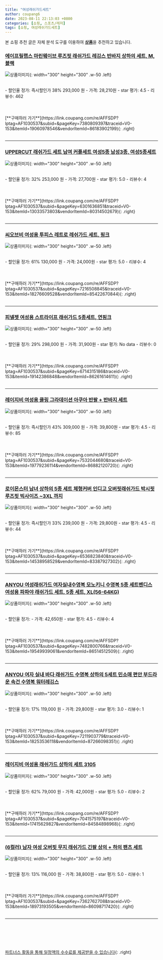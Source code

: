 ```yaml
---
title: "여성래쉬가드세트"
author: coupang6
date: 2023-08-11 22:13:03 +0800
categories: [쇼핑, 스포츠/레저]
tags: [쇼핑, 여성래쉬가드세트]
---
```


본 쇼핑 추천 글은 자체 분석 도구를 이용하여 [**상품**](https://link.coupang.com/a/bao1ui)을 추천하고 있습니다.

### [에이프릴랩스 마린웨이브 루즈핏 래쉬가드 레깅스 반바지 상하의 세트, M, 블랙](https://link.coupang.com/re/AFFSDP?lptag=AF1030537&subid=&pageKey=7380809397&traceid=V0-153&itemId=19060978546&vendorItemId=86183902199)

![상품이미지](https://thumbnail6.coupangcdn.com/thumbnails/remote/230x230ex/image/vendor_inventory/cb8b/dc4c5a60f30e94fb64348af8b49e187e6ea3cefc43422192743a5054b405.png){: width="300" height="300" .w-50 .left}


<br>
- 할인율 정가: 즉시할인가 38%  293,000   원
- 가격: 28,210원
- star 평가: 4.5
- 리뷰수: 462
<br>
<br>
<br>
<br>
[**구매하러 가기**](https://link.coupang.com/re/AFFSDP?lptag=AF1030537&subid=&pageKey=7380809397&traceid=V0-153&itemId=19060978546&vendorItemId=86183902199){: .right}
<br>
<br>

---

### [UPPERCUT 래쉬가드 세트 남여 커플세트 여성5종 남성3종, 여성5종세트](https://link.coupang.com/re/AFFSDP?lptag=AF1030537&subid=&pageKey=6301636851&traceid=V0-153&itemId=13033573803&vendorItemId=80314502679)

![상품이미지](https://thumbnail9.coupangcdn.com/thumbnails/remote/230x230ex/image/vendor_inventory/766b/354a1586711eaa14cdeb9e983143cf81a0f2f3cb775630d60f8b183156e5.jpg){: width="300" height="300" .w-50 .left}


<br>
- 할인율 정가: 32%  253,000   원
- 가격: 27,700원
- star 평가: 5.0
- 리뷰수: 4
<br>
<br>
<br>
<br>
[**구매하러 가기**](https://link.coupang.com/re/AFFSDP?lptag=AF1030537&subid=&pageKey=6301636851&traceid=V0-153&itemId=13033573803&vendorItemId=80314502679){: .right}
<br>
<br>

---

### [씨오브비 여성용 투피스 레트로 레쉬가드 세트, 핑크](https://link.coupang.com/re/AFFSDP?lptag=AF1030537&subid=&pageKey=7216508845&traceid=V0-153&itemId=18276609528&vendorItemId=85422670844)

![상품이미지](https://thumbnail7.coupangcdn.com/thumbnails/remote/230x230ex/image/retail/images/554363404701901-f9585787-2442-41df-9a5c-2d0fc7de1255.jpg){: width="300" height="300" .w-50 .left}


<br>
- 할인율 정가: 61%  130,000   원
- 가격: 24,000원
- star 평가: 5.0
- 리뷰수: 4
<br>
<br>
<br>
<br>
[**구매하러 가기**](https://link.coupang.com/re/AFFSDP?lptag=AF1030537&subid=&pageKey=7216508845&traceid=V0-153&itemId=18276609528&vendorItemId=85422670844){: .right}
<br>
<br>

---

### [피넬젯 여성용 스트라이프 래쉬가드 5종세트, 연핑크](https://link.coupang.com/re/AFFSDP?lptag=AF1030537&subid=&pageKey=6714315186&traceid=V0-153&itemId=19142386848&vendorItemId=86261614611)

![상품이미지](https://thumbnail7.coupangcdn.com/thumbnails/remote/230x230ex/image/vendor_inventory/2c50/c50bdb629870a35144dba9d6e2e19210db25e4ac42b17afbee3ccabddde6.jpg){: width="300" height="300" .w-50 .left}


<br>
- 할인율 정가: 29%  298,000   원
- 가격: 31,900원
- star 평가: No data
- 리뷰수: 0
<br>
<br>
<br>
<br>
[**구매하러 가기**](https://link.coupang.com/re/AFFSDP?lptag=AF1030537&subid=&pageKey=6714315186&traceid=V0-153&itemId=19142386848&vendorItemId=86261614611){: .right}
<br>
<br>

---

### [레이지비 여성용 쿨링 그라데이션 아쿠아 반팔 + 반바지 세트](https://link.coupang.com/re/AFFSDP?lptag=AF1030537&subid=&pageKey=7532044680&traceid=V0-153&itemId=19779236114&vendorItemId=86882120720)

![상품이미지](https://thumbnail9.coupangcdn.com/thumbnails/remote/230x230ex/image/rs_quotation_api/iwhie42u/6647925073f14fb6814c272e569d6ae9.jpg){: width="300" height="300" .w-50 .left}


<br>
- 할인율 정가: 즉시할인가 43%  309,000   원
- 가격: 39,800원
- star 평가: 4.5
- 리뷰수: 85
<br>
<br>
<br>
<br>
[**구매하러 가기**](https://link.coupang.com/re/AFFSDP?lptag=AF1030537&subid=&pageKey=7532044680&traceid=V0-153&itemId=19779236114&vendorItemId=86882120720){: .right}
<br>
<br>

---

### [로이몬스터 남녀 상하의 5종 세트 체형커버 인디고 오버핏래쉬가드 박시핏 루즈핏 빅사이즈 ~3XL 까지](https://link.coupang.com/re/AFFSDP?lptag=AF1030537&subid=&pageKey=6536823840&traceid=V0-153&itemId=14538958529&vendorItemId=83387927302)

![상품이미지](https://thumbnail9.coupangcdn.com/thumbnails/remote/230x230ex/image/vendor_inventory/63e6/c8e15b2574709ade786755197c22c2e0cdbcd07e23a8aadb13a99bf5f91f.jpg){: width="300" height="300" .w-50 .left}


<br>
- 할인율 정가: 즉시할인가 33%  239,000   원
- 가격: 29,800원
- star 평가: 4.5
- 리뷰수: 44
<br>
<br>
<br>
<br>
[**구매하러 가기**](https://link.coupang.com/re/AFFSDP?lptag=AF1030537&subid=&pageKey=6536823840&traceid=V0-153&itemId=14538958529&vendorItemId=83387927302){: .right}
<br>
<br>

---

### [ANYOU 여성래쉬가드 여자실내수영복 모노키니 수영복 5종 세트벤디스 여성용 파파야 래쉬가드 세트, 5종 세트, XL(56-64KG)](https://link.coupang.com/re/AFFSDP?lptag=AF1030537&subid=&pageKey=7482800766&traceid=V0-153&itemId=19549939061&vendorItemId=86514512509)

![상품이미지](https://thumbnail6.coupangcdn.com/thumbnails/remote/230x230ex/image/vendor_inventory/0372/56a005c3f7a85b3340aaea353622fb768b5dfab63f91dde8980bea485c08.jpg){: width="300" height="300" .w-50 .left}


<br>
- 할인율 정가: 
- 가격: 42,650원
- star 평가: 4.5
- 리뷰수: 4
<br>
<br>
<br>
<br>
[**구매하러 가기**](https://link.coupang.com/re/AFFSDP?lptag=AF1030537&subid=&pageKey=7482800766&traceid=V0-153&itemId=19549939061&vendorItemId=86514512509){: .right}
<br>
<br>

---

### [ANYOU 여자 실내 바다 래쉬가드 수영복 상하의 5세트 민소매 편안 부드라운 속건 수영복 워터레깅스](https://link.coupang.com/re/AFFSDP?lptag=AF1030537&subid=&pageKey=7211903779&traceid=V0-153&itemId=18253536118&vendorItemId=87266098351)

![상품이미지](https://thumbnail7.coupangcdn.com/thumbnails/remote/230x230ex/image/vendor_inventory/a852/a63b6fafaa5318a43428a4114a0620c82f51d702dbdcce96a50cec354278.jpg){: width="300" height="300" .w-50 .left}


<br>
- 할인율 정가: 17%  119,000   원
- 가격: 29,800원
- star 평가: 3.0
- 리뷰수: 1
<br>
<br>
<br>
<br>
[**구매하러 가기**](https://link.coupang.com/re/AFFSDP?lptag=AF1030537&subid=&pageKey=7211903779&traceid=V0-153&itemId=18253536118&vendorItemId=87266098351){: .right}
<br>
<br>

---

### [레이지비 여성용 래쉬가드 상하의 세트 3105](https://link.coupang.com/re/AFFSDP?lptag=AF1030537&subid=&pageKey=7041575197&traceid=V0-153&itemId=17415629827&vendorItemId=84584898968)

![상품이미지](https://thumbnail8.coupangcdn.com/thumbnails/remote/230x230ex/image/rs_quotation_api/gnyrnkpj/37cb07e18d8845e196961a112fbe6428.jpg){: width="300" height="300" .w-50 .left}


<br>
- 할인율 정가: 62%  79,000   원
- 가격: 42,000원
- star 평가: 5.0
- 리뷰수: 2
<br>
<br>
<br>
<br>
[**구매하러 가기**](https://link.coupang.com/re/AFFSDP?lptag=AF1030537&subid=&pageKey=7041575197&traceid=V0-153&itemId=17415629827&vendorItemId=84584898968){: .right}
<br>
<br>

---

### [(6컬러) 남자 여성 오버핏 무지 래쉬가드 긴팔 상의 + 하의 팬츠 세트](https://link.coupang.com/re/AFFSDP?lptag=AF1030537&subid=&pageKey=7362762708&traceid=V0-153&itemId=18973193505&vendorItemId=86098717420)

![상품이미지](https://thumbnail9.coupangcdn.com/thumbnails/remote/230x230ex/image/vendor_inventory/1f2c/9b3bd7d0144b651a1fb26259c2d74fb9ba3a0290e40f0e04def13676ac17.jpg){: width="300" height="300" .w-50 .left}


<br>
- 할인율 정가: 13%  116,000   원
- 가격: 38,800원
- star 평가: 5.0
- 리뷰수: 1
<br>
<br>
<br>
<br>
[**구매하러 가기**](https://link.coupang.com/re/AFFSDP?lptag=AF1030537&subid=&pageKey=7362762708&traceid=V0-153&itemId=18973193505&vendorItemId=86098717420){: .right}
<br>
<br>

---
<br><br><br><br><br> [파트너스 활동을 통해 일정액의 수수료를 제공받을 수 있습니다](https://link.coupang.com/a/bao1ui){: .right}